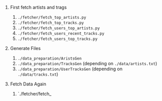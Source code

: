 1. First fetch artists and trags
    1. `./fetcher/fetch_top_artists.py`
    1. `./fetcher/fetch_top_tracks.py`
    1. `./fetcher/fetch_users_top_artists.py`
    1. `./fetcher/fetch_users_recent_tracks.py`
    1. `./fetcher/fetch_users_top_tracks.py`

1. Generate Files
    1. `./data_preparation/AristsGen`
    1. `./data_preparation/TracksGen` (depending on `./data/artists.txt`)
    1. `./data_preparation/UserTracksGen` (depending on `./data/tracks.txt`)

1. Fetch Data Again
    1. `./fetcher/fetch_
